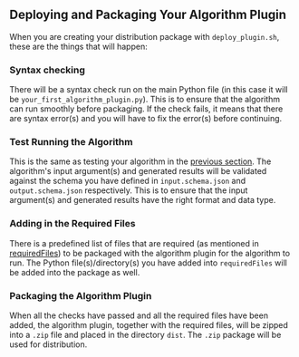 ## Deploying and Packaging Your Algorithm Plugin
When you are creating your distribution package with `deploy_plugin.sh`, these are the things that will happen: 
<br>

### Syntax checking
There will be a syntax check run on the main Python file (in this case it will be `your_first_algorithm_plugin.py`). This is to ensure that the algorithm can run smoothly before packaging. If the check fails, it means that there are syntax error(s) and you will have to fix the error(s) before continuing. 
<br>

### Test Running the Algorithm
This is the same as testing your algorithm in the [previous section](#testing-your-algorithm). The algorithm's input argument(s) and generated results will be validated against the schema you have defined in `input.schema.json` and `output.schema.json` respectively. This is to ensure that the input argument(s) and generated results have the right format and data type. 
<br>

### Adding in the Required Files
There is a predefined list of files that are required (as mentioned in [requiredFiles](#yyour_first_algorithm_pluginmetajson)) to be packaged with the algorithm plugin for the algorithm to run. The Python file(s)/directory(s) you have added into `requiredFiles` will be added into the package as well. 
<br>

### Packaging the Algorithm Plugin
When all the checks have passed and all the required files have been added, the algorithm plugin, together with the required files, will be zipped into a `.zip` file and placed in the directory `dist`. The `.zip` package will be used for distribution. 
<br>